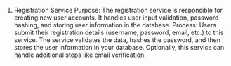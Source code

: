 1. Registration Service
Purpose: The registration service is responsible for creating new user accounts. It handles user input validation, password hashing, and storing user information in the database.
Process:
Users submit their registration details (username, password, email, etc.) to this service.
The service validates the data, hashes the password, and then stores the user information in your database.
Optionally, this service can handle additional steps like email verification.